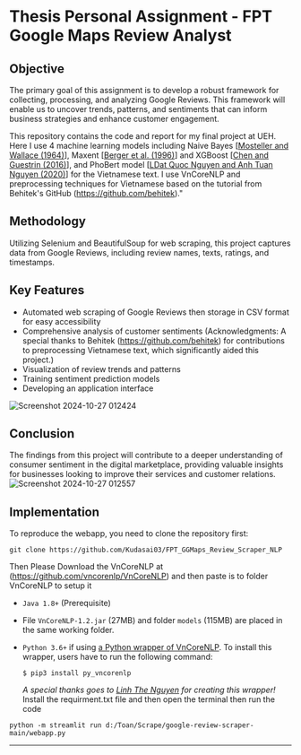 # Thesis Personal Assignment - FPT Google Maps Review Analyst

## Objective
The primary goal of this assignment is to develop a robust framework for collecting, processing, and analyzing Google Reviews. This framework will enable us to uncover trends, patterns, and sentiments that can inform business strategies and enhance customer engagement.

This repository contains the code and report for my final project at UEH. Here I use 4 machine learning models including Naive Bayes [[Mosteller and Wallace (1964)](https://www.tandfonline.com/doi/abs/10.1080/01621459.1963.10500849)], Maxent [[Berger et al. (1996)](https://dl.acm.org/doi/10.5555/234285.234289)] and XGBoost [[Chen and Guestrin (2016)](https://dl.acm.org/doi/10.1145/2939672.2939785)], and PhoBert model [[LDat Quoc Nguyen and Anh Tuan Nguyen (2020)](https://arxiv.org/abs/2003.00744)] for the Vietnamese text. I use VnCoreNLP and preprocessing techniques for Vietnamese based on the tutorial from Behitek's GitHub (https://github.com/behitek)."
## Methodology

Utilizing Selenium and BeautifulSoup for web scraping, this project captures data from Google Reviews, including review names, texts, ratings, and timestamps. 

## Key Features

- Automated web scraping of Google Reviews then storage in CSV format for easy accessibility
- Comprehensive analysis of customer sentiments
(Acknowledgments: A special thanks to Behitek (https://github.com/behitek) for contributions to preprocessing Vietnamese text, which significantly aided this project.)
- Visualization of review trends and patterns
- Training sentiment prediction models
- Developing an application interface

![Screenshot 2024-10-27 012424](https://github.com/user-attachments/assets/2524fed0-7003-4398-9c4a-db7e99be23da)

## Conclusion

The findings from this project will contribute to a deeper understanding of consumer sentiment in the digital marketplace, providing valuable insights for businesses looking to improve their services and customer relations.
![Screenshot 2024-10-27 012557](https://github.com/user-attachments/assets/e1b02824-5717-43c6-a73c-6f0121331850)

## Implementation

To reproduce the webapp,  you need to clone the repository first:

```
git clone https://github.com/Kudasai03/FPT_GGMaps_Review_Scraper_NLP
```
Then Please Download the VnCoreNLP at (https://github.com/vncorenlp/VnCoreNLP) and then paste is to folder VnCoreNLP to setup it
- `Java 1.8+` (Prerequisite)
- File  `VnCoreNLP-1.2.jar` (27MB) and folder `models` (115MB) are placed in the same working folder.
- `Python 3.6+` if using [a Python wrapper of VnCoreNLP](https://github.com/thelinhbkhn2014/VnCoreNLP_Wrapper). To install this wrapper, users have to run the following command:

    `$ pip3 install py_vncorenlp` 
    
    _A special thanks goes to [Linh The Nguyen](https://github.com/thelinhbkhn2014) for creating this wrapper!_
Install the requirment.txt file and then open the terminal then run the code
```
python -m streamlit run d:/Toan/Scrape/google-review-scraper-main/webapp.py
```
---
